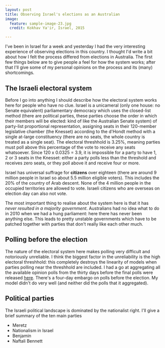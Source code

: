 ```yaml
---
layout: post
title: Observing Israel's elections as an Australian 
image:
  feature: sample-image-23.jpg
  credit: Kokhav Ya'ir, Israel, 2015

---
```


I've been in Israel for a week and yesterday I had the very interesting experience of observing elections in this country. I thought I'd write a bit about how I felt the process differed from elections in Australia. The first few things below are to give people a feel for how the system works; after that I'll give some of my personal opinions on the process and its (many) shortcomings. 

## The Israeli electoral system

Before I go into anything I should describe how the electoral system works here for people who have no clue. Israel is a unicameral (only one house: no Senate equivalent) parliamentary democracy which uses the closed-list method (there are political parties, these parties choose the order in which their members will be elected: kind of like the Australian Senate system) of party-list proportional representation, assigning seats in their 120-member legislative chamber (the Knesset) according to the d'Hondt method with a single at-large constituency (there are no seats, the whole country is treated as a single seat). The electoral threshhold is 3.25%, meaning parties must poll above this percentage of the vote to receive any seats whatsoever. Since 120 x 0.0325 = 3.9, it is impossible for a party to have 1, 2 or 3 seats in the Knesset: either a party polls less than the threshold and receives zero seats, or they poll above it and receive four or more. 

Israel has universal suffrage for **citizens** over eighteen (there are around 9 million people in Israel so about 5.5 million eligible voters). This includes the 20% of the country of Arab descent. None of the 4 million people in the occupied territories are allowed to vote. Israeli citizens who are overseas on election day can also not vote. 

The most important thing to realise about the system here is that it has *never resulted in a majority government*. Australians had no idea what to do in 2010 when we had a hung parliament: here there has never been anything else. This leads to pretty unstable governments which have to be patched together with parties that don't really like each other much. 

## Polling before the election

The nature of the electoral system here makes polling very difficult and notoriously unreliable. I think the biggest factor in the unreliability is the high electoral threshhold: this completely destroys the linearity of models when parties polling near the threshhold are included. I had a go at aggregating all the available opinion polls from the thirty days before the final polls were released [here](http://www.clintonboys.com/israel-poll-aggregator-1/). There's a four-day embargo on polls before the election. My model didn't do very well (and neither did the polls that it aggregated). 

## Political parties

The Israeli political landscape is dominated by the nationalist right. I'll give a brief summary of the ten main parties 

- Meretz
- Nationalism in Israel
- Benjamin 
- Naftali Bennett